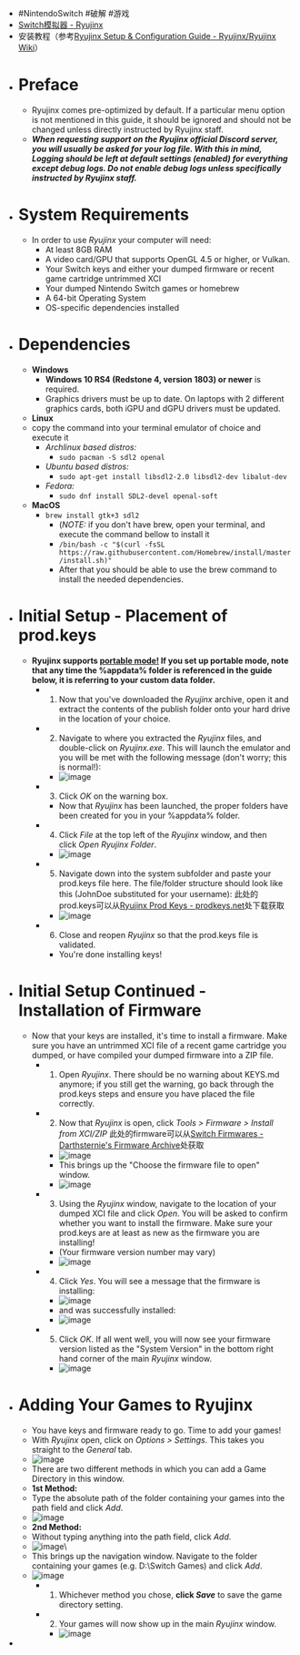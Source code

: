 - #NintendoSwitch #破解 #游戏
- [Switch模拟器 - Ryujinx](https://ryujinx.org/)
- 安装教程（参考[Ryujinx Setup & Configuration Guide - Ryujinx/Ryujinx Wiki](https://github.com/Ryujinx/Ryujinx/wiki/Ryujinx-Setup-&-Configuration-Guide)）
- # Preface
	- Ryujinx comes pre-optimized by default. If a particular menu option is not mentioned in this guide, it should be ignored and should not be changed unless directly instructed by Ryujinx staff.
	- _**When requesting support on the Ryujinx official Discord server, you will usually be asked for your log file. With this in mind, Logging should be left at default settings (enabled) for everything except debug logs. Do not enable debug logs unless specifically instructed by Ryujinx staff.**_
- # [](https://github.com/Ryujinx/Ryujinx/wiki/Ryujinx-Setup-&-Configuration-Guide#system-requirements)System Requirements
	- In order to use _Ryujinx_ your computer will need:
		- At least 8GB RAM
		- A video card/GPU that supports OpenGL 4.5 or higher, or Vulkan.
		- Your Switch keys and either your dumped firmware or recent game cartridge untrimmed XCI
		- Your dumped Nintendo Switch games or homebrew
		- A 64-bit Operating System
		- OS-specific dependencies installed
- # [](https://github.com/Ryujinx/Ryujinx/wiki/Ryujinx-Setup-&-Configuration-Guide#dependencies)Dependencies
	- **Windows**
		- **Windows 10 RS4 (Redstone 4, version 1803) or newer** is required.
		- Graphics drivers must be up to date. On laptops with 2 different graphics cards, both iGPU and dGPU drivers must be updated.
	- **Linux**
	- copy the command into your terminal emulator of choice and execute it
		- _Archlinux based distros:_
			- `sudo pacman -S sdl2 openal`
		- _Ubuntu based distros:_
			- `sudo apt-get install libsdl2-2.0 libsdl2-dev libalut-dev`
		- _Fedora:_
			- `sudo dnf install SDL2-devel openal-soft`
	- **MacOS**
		- `brew install gtk+3 sdl2`
			- (_NOTE:_ if you don't have brew, open your terminal, and execute the command bellow to install it
			- `/bin/bash -c "$(curl -fsSL https://raw.githubusercontent.com/Homebrew/install/master/install.sh)"`
			- After that you should be able to use the brew command to install the needed dependencies.
- # [](https://github.com/Ryujinx/Ryujinx/wiki/Ryujinx-Setup-&-Configuration-Guide#initial-setup---placement-of-prodkeys)Initial Setup - Placement of prod.keys
	- **Ryujinx supports [portable mode!](https://github.com/Ryujinx/Ryujinx/wiki/Ryujinx-Setup-&-Configuration-Guide#portable-mode) If you set up portable mode, note that any time the %appdata% folder is referenced in the guide below, it is referring to your custom data folder.**
		- 1.  Now that you've downloaded the _Ryujinx_ archive, open it and extract the contents of the publish folder onto your hard drive in the location of your choice.
		- 2.  Navigate to where you extracted the _Ryujinx_ files, and double-click on _Ryujinx.exe_. This will launch the emulator and you will be met with the following message (don't worry; this is normal!):
			- ![image](https://user-images.githubusercontent.com/62343878/86277688-5ee76b80-bb94-11ea-9c51-0f5ba153371b.png)
		- 3.  Click _OK_ on the warning box.
			- Now that _Ryujinx_ has been launched, the proper folders have been created for you in your %appdata% folder.
		- 4.  Click _File_ at the top left of the _Ryujinx_ window, and then click _Open Ryujinx_ _Folder_.
			- ![image](https://user-images.githubusercontent.com/62343878/86277744-7b83a380-bb94-11ea-96c3-83acfbd9b534.png)
		- 5.  Navigate down into the system subfolder and paste your prod.keys file here. The file/folder structure should look like this (JohnDoe substituted for your username):
		  此处的prod.keys可以从[Ryujinx Prod Keys - prodkeys.net](https://prodkeys.net/ryujinx-prod-keys/)处下载获取
			- ![image](https://user-images.githubusercontent.com/62343878/86277827-9d7d2600-bb94-11ea-9900-b5351364fd14.png)
		- 6.  Close and reopen _Ryujinx_ so that the prod.keys file is validated.
			- You're done installing keys!
- # [](https://github.com/Ryujinx/Ryujinx/wiki/Ryujinx-Setup-&-Configuration-Guide#initial-setup-continued---installation-of-firmware)Initial Setup Continued - Installation of Firmware
	- Now that your keys are installed, it's time to install a firmware. Make sure you have an untrimmed XCI file of a recent game cartridge you dumped, or have compiled your dumped firmware into a ZIP file.
		- 1.  Open _Ryujinx_. There should be no warning about KEYS.md anymore; if you still get the warning, go back through the prod.keys steps and ensure you have placed the file correctly.
		- 2.  Now that _Ryujinx_ is open, click _Tools > Firmware > Install from XCI/ZIP_
		  此处的firmware可以从[Switch Firmwares - Darthsternie's Firmware Archive](https://darthsternie.net/switch-firmwares/)处获取
			- ![image](https://user-images.githubusercontent.com/62343878/86277870-aec63280-bb94-11ea-8932-df14c870e25c.png)
			- This brings up the "Choose the firmware file to open" window.
			- ![image](https://user-images.githubusercontent.com/62343878/86277923-c69db680-bb94-11ea-99ab-2d8c7ea74e0e.png)
		- 3.  Using the _Ryujinx_ window, navigate to the location of your dumped XCI file and click _Open_. You will be asked to confirm whether you want to install the firmware. Make sure your prod.keys are at least as new as the firmware you are installing!
			- (Your firmware version number may vary)
			- ![image](https://user-images.githubusercontent.com/62343878/86277970-db7a4a00-bb94-11ea-9142-2616ed6e742b.png)
		- 4.  Click _Yes_. You will see a message that the firmware is installing:
			- ![image](https://user-images.githubusercontent.com/62343878/86278026-ee8d1a00-bb94-11ea-98ab-a45d9d4ca48c.png)
			- and was successfully installed:
			- ![image](https://user-images.githubusercontent.com/62343878/86278058-fcdb3600-bb94-11ea-861f-866a13dbefdb.png)
		- 5.  Click _OK_. If all went well, you will now see your firmware version listed as the "System Version" in the bottom right hand corner of the main _Ryujinx_ window.
			- ![image](https://user-images.githubusercontent.com/62343878/86278217-4035a480-bb95-11ea-9803-fabc39dbec5b.png)
- # [](https://github.com/Ryujinx/Ryujinx/wiki/Ryujinx-Setup-&-Configuration-Guide#adding-your-games-to-ryujinx)Adding Your Games to Ryujinx
	- You have keys and firmware ready to go. Time to add your games!
	- With _Ryujinx_ open, click on _Options > Settings_. This takes you straight to the _General_ tab.
	- ![image](https://user-images.githubusercontent.com/62343878/86278362-7c690500-bb95-11ea-9667-cb61e7d45b8e.png)
	- There are two different methods in which you can add a Game Directory in this window.
	- **1st Method:**
	- Type the absolute path of the folder containing your games into the path field and click _Add_.
	- ![image](https://user-images.githubusercontent.com/62343878/86278453-a6bac280-bb95-11ea-8bb0-005e89dbb295.png)
	- **2nd Method:**
	- Without typing anything into the path field, click _Add_.
	- ![image](https://user-images.githubusercontent.com/62343878/86278489-b76b3880-bb95-11ea-929c-da8b53052406.png)\
	- This brings up the navigation window. Navigate to the folder containing your games (e.g. D:\Switch Games) and click _Add_.
	- ![image](https://user-images.githubusercontent.com/62343878/86278572-d5d13400-bb95-11ea-98e6-91a58667a538.png)
		- 1.  Whichever method you chose, **click _Save_** to save the game directory setting.
		- 2.  Your games will now show up in the main _Ryujinx_ window.
			- ![image](https://user-images.githubusercontent.com/62343878/86278608-e7b2d700-bb95-11ea-8b2c-f12b1b7f0fcc.png)
-